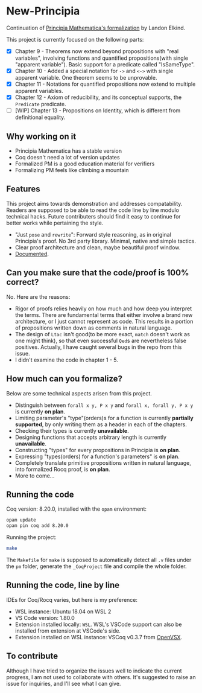 # New-Principia
Continuation of [Principia Mathematica's formalization](https://github.com/LogicalAtomist/principia) by Landon Elkind.

This project is currently focused on the following parts:
- [x] Chapter 9 - Theorems now extend beyond propositions with "real variables", involving functions and quantified propositions(with single "apparent variable"). Basic support for a predicate called "IsSameType".
- [x] Chapter 10 - Added a special notation for `->` and `<->` with single apparent variable. One theorem seems to be unprovable.
- [x] Chapter 11 - Notations for quantified propositions now extend to multiple apparent variables.
- [x] Chapter 12 - Axiom of reducibility, and its conceptual supports, the `Predicate` predicate.
- [ ] \[WIP\] Chapter 13 - Propositions on Identity, which is different from definitional equality.

## Why working on it
- Principia Mathematica has a stable version
- Coq doesn't need a lot of version updates
- Formalized PM is a good education material for verifiers
- Formalizing PM feels like climbing a mountain

## Features
This project aims towards demonstration and addresses compatability. Readers are supposed to be able to read the code line by line modulo technical hacks. Future contributers should find it easy to continue for better works while pertaining the style. 
- "Just `pose` and `rewrite`": Forward style reasoning, as in original Principia's proof. No 3rd party library. Minimal, native and simple tactics.
- Clear proof architecture and clean, maybe beautiful proof window.
- [Documented](./docs/README.md).

## Can you make sure that the code/proof is 100% correct?
No. Here are the reasons:
- Rigor of proofs relies heavily on how much and how deep you interpret the terms. There are fundamental terms that either involve a brand new architecture, or I just cannot represent as code. This results in a portion of propositions written down as comments in natural language.
- The design of `Ltac` isn't good(to be more exact, `match` doesn't work as one might think), so that even successful `Qed`s are nevertheless false positives. Actually, I have caught several bugs in the repo from this issue.
- I didn't examine the code in chapter 1 - 5.

## How much can you formalize?
Below are some technical aspects arisen from this project.
- Distinguish between `forall x y, P x y` and `forall x, forall y, P x y` is currently **on plan**.
- Limiting parameter's "type"(orders)s for a function is currently **partially supported**, by only writing them as a header in each of the chapters.
- Checking their types is currently **unavailable**.
- Designing functions that accepts arbitrary length is currently **unavailable**.
- Constructing "types" for every propositions in Principia is **on plan**.
- Expressing "types(orders) for a function's parameters" is **on plan**.
- Completely translate primitive propositions written in natural language, into formalized Rocq proof, is **on plan**.
- More to come...

## Running the code
Coq version: 8.20.0, installed with the `opam` environment:

```bash
opam update
opam pin coq add 8.20.0
```
Running the project:

```bash
make
```

The `Makefile` for `make` is supposed to automatically detect all `.v` files under the `pm` folder, generate the `_CoqProject` file and compile the whole folder.

## Running the code, line by line
IDEs for Coq/Rocq varies, but here is my preference:

- WSL instance: Ubuntu 18.04 on WSL 2
- VS Code version: 1.80.0
- Extension installed locally: `WSL`. WSL's VSCode support can also be installed from extension at VSCode's side.
- Extension installed on WSL instance: VSCoq v0.3.7 from [OpenVSX](https://open-vsx.org/extension/maximedenes/vscoq).

## To contribute
Although I have tried to organize the issues well to indicate the current progress, I am not used to collaborate with others. It's suggested to raise an issue for inquiries, and I'll see what I can give.
